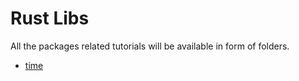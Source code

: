 # Rust Libs

All the packages related tutorials will be available in form of folders.

- [time](./time)
